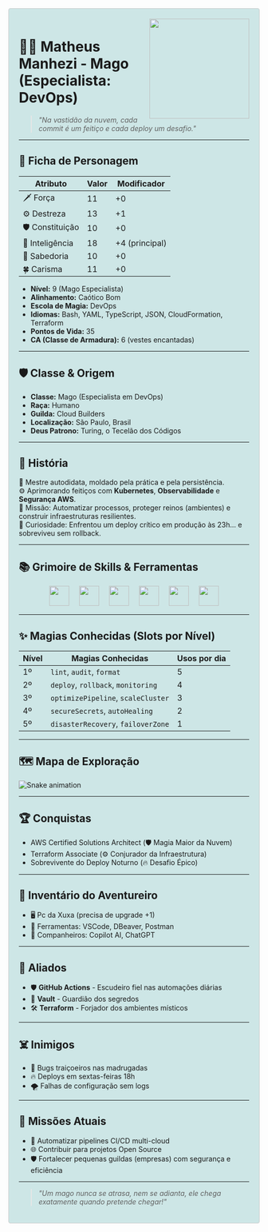 <div style="background-color: #cde6e6; background-image: url('https://www.transparenttextures.com/patterns/paper-fibers.png'); padding: 20px; border: 1px solid #ccc; border-radius: 4px;">

<img align="right" height="200" src="" />

# 🧙‍♂️ Matheus Manhezi - Mago (Especialista: DevOps)

> *\"Na vastidão da nuvem, cada commit é um feitiço e cada deploy um desafio.\"*

---

## 🎲 Ficha de Personagem

| Atributo        | Valor | Modificador |
|-----------------|-------|-------------|
| 🗡️ Força        | 11    | +0          |
| ⚙️ Destreza     | 13    | +1          |
| 🛡️ Constituição | 10    | +0          |
| 🧠 Inteligência | 18    | +4 (principal) |
| 💬 Sabedoria    | 10    | +0          |
| 🍀 Carisma      | 11    | +0          |

- **Nível:** 9 (Mago Especialista)
- **Alinhamento:** Caótico Bom
- **Escola de Magia:** DevOps
- **Idiomas:** Bash, YAML, TypeScript, JSON, CloudFormation, Terraform
- **Pontos de Vida:** 35
- **CA (Classe de Armadura):** 6 (vestes encantadas)

---

## 🛡️ Classe & Origem

- **Classe:** Mago (Especialista em DevOps)
- **Raça:** Humano
- **Guilda:** Cloud Builders
- **Localização:** São Paulo, Brasil
- **Deus Patrono:** Turing, o Tecelão dos Códigos

---

## 📜 História

🔭 Mestre autodidata, moldado pela prática e pela persistência.\
⚙️ Aprimorando feitiços com **Kubernetes**, **Observabilidade** e **Segurança AWS**.\
🎯 Missão: Automatizar processos, proteger reinos (ambientes) e construir infraestruturas resilientes.\
🎲 Curiosidade: Enfrentou um deploy crítico em produção às 23h... e sobreviveu sem rollback.

---

## 📚 Grimoire de Skills & Ferramentas

<div align="center">
  <img src="https://cdn.jsdelivr.net/gh/devicons/devicon/icons/javascript/javascript-original.svg" height="40" />
  <img width="12" />
  <img src="https://cdn.jsdelivr.net/gh/devicons/devicon/icons/typescript/typescript-original.svg" height="40" />
  <img width="12" />
  <img src="https://cdn.jsdelivr.net/gh/devicons/devicon/icons/react/react-original.svg" height="40" />
  <img width="12" />
  <img src="https://cdn.jsdelivr.net/gh/devicons/devicon/icons/nextjs/nextjs-original.svg" height="40" />
  <img width="12" />
  <img src="https://cdn.jsdelivr.net/gh/devicons/devicon/icons/nodejs/nodejs-original.svg" height="40" />
  <img width="12" />
  <img src="https://cdn.jsdelivr.net/gh/devicons/devicon/icons/nestjs/nestjs-original.svg" height="40" />
</div>

---

## ✨ Magias Conhecidas (Slots por Nível)

| Nível | Magias Conhecidas | Usos por dia |
|------|--------------------|--------------|
| 1º   | `lint`, `audit`, `format` | 5 |
| 2º   | `deploy`, `rollback`, `monitoring` | 4 |
| 3º   | `optimizePipeline`, `scaleCluster` | 3 |
| 4º   | `secureSecrets`, `autoHealing` | 2 |
| 5º   | `disasterRecovery`, `failoverZone` | 1 |

---

## 🗺️ Mapa de Exploração

<picture>
  <source media="(prefers-color-scheme: dark)" srcset="https://raw.githubusercontent.com/MatheusManhezi/MatheusManhezi/output/pacman-contribution-graph-dark.svg">
  <source media="(prefers-color-scheme: light)" srcset="https://raw.githubusercontent.com/MatheusManhezi/MatheusManhezi/output/pacman-contribution-graph.svg">
  <img src="https://raw.githubusercontent.com/MatheusManhezi/MatheusManhezi/output/snake.svg" alt="Snake animation" />
</picture>

---

## 🏆 Conquistas

- AWS Certified Solutions Architect (🛡️ Magia Maior da Nuvem)
- Terraform Associate (⚙️ Conjurador da Infraestrutura)
- Sobrevivente do Deploy Noturno (🔥 Desafio Épico)

---

## 🎒 Inventário do Aventureiro

- 🖥️ Pc da Xuxa (precisa de upgrade +1)
- 🔧 Ferramentas: VSCode, DBeaver, Postman
- 🤖 Companheiros: Copilot AI, ChatGPT

---

## 🤝 Aliados

- 🛡️ **GitHub Actions** - Escudeiro fiel nas automações diárias
- 🔐 **Vault** - Guardião dos segredos
- 🛠️ **Terraform** - Forjador dos ambientes místicos

---

## ☠️ Inimigos

- 🐛 Bugs traiçoeiros nas madrugadas
- 🔥 Deploys em sextas-feiras 18h
- 🌪️ Falhas de configuração sem logs

---

## 🎯 Missões Atuais

- 🚀 Automatizar pipelines CI/CD multi-cloud
- 🌐 Contribuir para projetos Open Source
- 🛡️ Fortalecer pequenas guildas (empresas) com segurança e eficiência

---

> *\"Um mago nunca se atrasa, nem se adianta, ele chega exatamente quando pretende chegar!\"*

